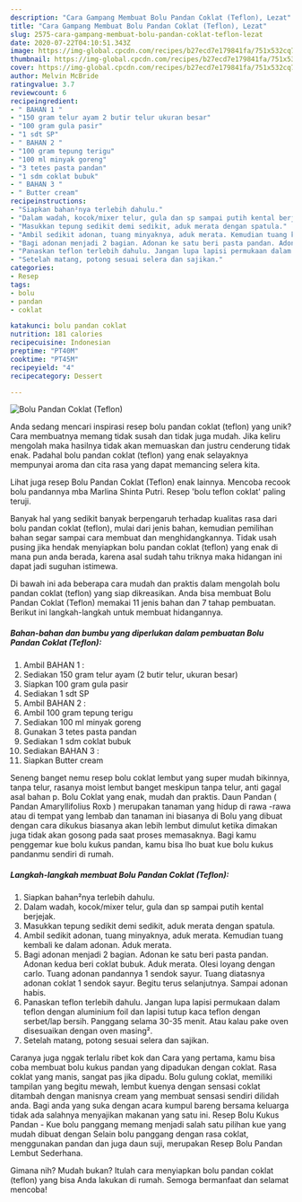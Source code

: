 ```yaml
---
description: "Cara Gampang Membuat Bolu Pandan Coklat (Teflon), Lezat"
title: "Cara Gampang Membuat Bolu Pandan Coklat (Teflon), Lezat"
slug: 2575-cara-gampang-membuat-bolu-pandan-coklat-teflon-lezat
date: 2020-07-22T04:10:51.343Z
image: https://img-global.cpcdn.com/recipes/b27ecd7e179841fa/751x532cq70/bolu-pandan-coklat-teflon-foto-resep-utama.jpg
thumbnail: https://img-global.cpcdn.com/recipes/b27ecd7e179841fa/751x532cq70/bolu-pandan-coklat-teflon-foto-resep-utama.jpg
cover: https://img-global.cpcdn.com/recipes/b27ecd7e179841fa/751x532cq70/bolu-pandan-coklat-teflon-foto-resep-utama.jpg
author: Melvin McBride
ratingvalue: 3.7
reviewcount: 6
recipeingredient:
- " BAHAN 1 "
- "150 gram telur ayam 2 butir telur ukuran besar"
- "100 gram gula pasir"
- "1 sdt SP"
- " BAHAN 2 "
- "100 gram tepung terigu"
- "100 ml minyak goreng"
- "3 tetes pasta pandan"
- "1 sdm coklat bubuk"
- " BAHAN 3 "
- " Butter cream"
recipeinstructions:
- "Siapkan bahan²nya terlebih dahulu."
- "Dalam wadah, kocok/mixer telur, gula dan sp sampai putih kental berjejak."
- "Masukkan tepung sedikit demi sedikit, aduk merata dengan spatula."
- "Ambil sedikit adonan, tuang minyaknya, aduk merata. Kemudian tuang kembali ke dalam adonan. Aduk merata."
- "Bagi adonan menjadi 2 bagian. Adonan ke satu beri pasta pandan. Adonan kedua beri coklat bubuk. Aduk merata. Olesi loyang dengan carlo. Tuang adonan pandannya 1 sendok sayur. Tuang diatasnya adonan coklat 1 sendok sayur. Begitu terus selanjutnya. Sampai adonan habis."
- "Panaskan teflon terlebih dahulu. Jangan lupa lapisi permukaan dalam teflon dengan aluminium foil dan lapisi tutup kaca teflon dengan serbet/lap bersih. Panggang selama 30-35 menit. Atau kalau pake oven disesuaikan dengan oven masing²."
- "Setelah matang, potong sesuai selera dan sajikan."
categories:
- Resep
tags:
- bolu
- pandan
- coklat

katakunci: bolu pandan coklat 
nutrition: 181 calories
recipecuisine: Indonesian
preptime: "PT40M"
cooktime: "PT45M"
recipeyield: "4"
recipecategory: Dessert

---
```



![Bolu Pandan Coklat (Teflon)](https://img-global.cpcdn.com/recipes/b27ecd7e179841fa/751x532cq70/bolu-pandan-coklat-teflon-foto-resep-utama.jpg)

Anda sedang mencari inspirasi resep bolu pandan coklat (teflon) yang unik? Cara membuatnya memang tidak susah dan tidak juga mudah. Jika keliru mengolah maka hasilnya tidak akan memuaskan dan justru cenderung tidak enak. Padahal bolu pandan coklat (teflon) yang enak selayaknya mempunyai aroma dan cita rasa yang dapat memancing selera kita.

Lihat juga resep Bolu Pandan Coklat (Teflon) enak lainnya. Mencoba recook bolu pandannya mba Marlina Shinta Putri. Resep &#39;bolu teflon coklat&#39; paling teruji.

Banyak hal yang sedikit banyak berpengaruh terhadap kualitas rasa dari bolu pandan coklat (teflon), mulai dari jenis bahan, kemudian pemilihan bahan segar sampai cara membuat dan menghidangkannya. Tidak usah pusing jika hendak menyiapkan bolu pandan coklat (teflon) yang enak di mana pun anda berada, karena asal sudah tahu triknya maka hidangan ini dapat jadi suguhan istimewa.


Di bawah ini ada beberapa cara mudah dan praktis dalam mengolah bolu pandan coklat (teflon) yang siap dikreasikan. Anda bisa membuat Bolu Pandan Coklat (Teflon) memakai 11 jenis bahan dan 7 tahap pembuatan. Berikut ini langkah-langkah untuk membuat hidangannya.

<!--inarticleads1-->

##### Bahan-bahan dan bumbu yang diperlukan dalam pembuatan Bolu Pandan Coklat (Teflon):

1. Ambil  BAHAN 1 :
1. Sediakan 150 gram telur ayam (2 butir telur, ukuran besar)
1. Siapkan 100 gram gula pasir
1. Sediakan 1 sdt SP
1. Ambil  BAHAN 2 :
1. Ambil 100 gram tepung terigu
1. Sediakan 100 ml minyak goreng
1. Gunakan 3 tetes pasta pandan
1. Sediakan 1 sdm coklat bubuk
1. Sediakan  BAHAN 3 :
1. Siapkan  Butter cream


Seneng banget nemu resep bolu coklat lembut yang super mudah bikinnya, tanpa telur, rasanya moist lembut banget meskipun tanpa telur, anti gagal asal bahan p. Bolu Coklat yang enak, mudah dan praktis. Daun Pandan ( Pandan Amaryllifolius Roxb ) merupakan tanaman yang hidup di rawa -rawa atau di tempat yang lembab dan tanaman ini biasanya di Bolu yang dibuat dengan cara dikukus biasanya akan lebih lembut dimulut ketika dimakan juga tidak akan gosong pada saat proses memasaknya. Bagi kamu penggemar kue bolu kukus pandan, kamu bisa lho buat kue bolu kukus pandanmu sendiri di rumah. 

<!--inarticleads2-->

##### Langkah-langkah membuat Bolu Pandan Coklat (Teflon):

1. Siapkan bahan²nya terlebih dahulu.
1. Dalam wadah, kocok/mixer telur, gula dan sp sampai putih kental berjejak.
1. Masukkan tepung sedikit demi sedikit, aduk merata dengan spatula.
1. Ambil sedikit adonan, tuang minyaknya, aduk merata. Kemudian tuang kembali ke dalam adonan. Aduk merata.
1. Bagi adonan menjadi 2 bagian. Adonan ke satu beri pasta pandan. Adonan kedua beri coklat bubuk. Aduk merata. Olesi loyang dengan carlo. Tuang adonan pandannya 1 sendok sayur. Tuang diatasnya adonan coklat 1 sendok sayur. Begitu terus selanjutnya. Sampai adonan habis.
1. Panaskan teflon terlebih dahulu. Jangan lupa lapisi permukaan dalam teflon dengan aluminium foil dan lapisi tutup kaca teflon dengan serbet/lap bersih. Panggang selama 30-35 menit. Atau kalau pake oven disesuaikan dengan oven masing².
1. Setelah matang, potong sesuai selera dan sajikan.


Caranya juga nggak terlalu ribet kok dan Cara yang pertama, kamu bisa coba membuat bolu kukus pandan yang dipadukan dengan coklat. Rasa coklat yang manis, sangat pas jika dipadu. Bolu gulung coklat, memiliki tampilan yang begitu mewah, lembut kuenya dengan sensasi coklat ditambah dengan manisnya cream yang membuat sensasi sendiri dilidah anda. Bagi anda yang suka dengan acara kumpul bareng bersama keluarga tidak ada salahnya menyajikan makanan yang satu ini. Resep Bolu Kukus Pandan - Kue bolu panggang memang menjadi salah satu pilihan kue yang mudah dibuat dengan Selain bolu panggang dengan rasa coklat, menggunakan pandan dan juga daun suji, merupakan Resep Bolu Pandan Lembut Sederhana. 

Gimana nih? Mudah bukan? Itulah cara menyiapkan bolu pandan coklat (teflon) yang bisa Anda lakukan di rumah. Semoga bermanfaat dan selamat mencoba!
